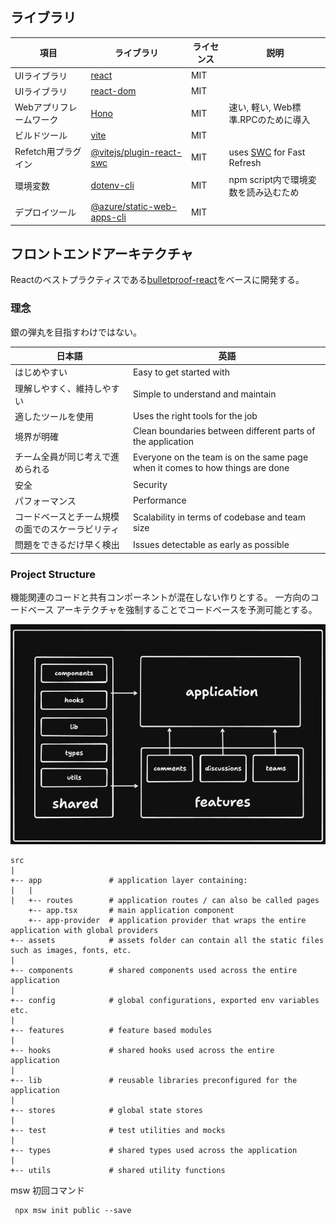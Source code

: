 

## ライブラリ

項目|ライブラリ|ライセンス|説明
--|--|--|--
UIライブラリ|[react](https://github.com/facebook/react)|MIT
UIライブラリ|[react-dom](https://github.com/facebook/react)|MIT
Webアプリフレームワーク|[Hono](https://github.com/honojs/hono)|MIT|速い, 軽い, Web標準.RPCのために導入
ビルドツール|[vite](https://github.com/vitejs/vite)|MIT
Refetch用プラグイン|[@vitejs/plugin-react-swc](https://github.com/vitejs/vite-plugin-react-swc)|MIT|uses [SWC](https://swc.rs/) for Fast Refresh
環境変数|[dotenv-cli](https://github.com/entropitor/dotenv-cli)|MIT|npm script内で環境変数を読み込むため
デプロイツール|[@azure/static-web-apps-cli](https://github.com/Azure/static-web-apps-cli)|MIT

## フロントエンドアーキテクチャ
Reactのベストプラクティスである[bulletproof-react](https://github.com/alan2207/bulletproof-react)をベースに開発する。

### 理念
銀の弾丸を目指すわけではない。

日本語|英語
--|--
はじめやすい|Easy to get started with|
理解しやすく、維持しやすい|Simple to understand and maintain
適したツールを使用|Uses the right tools for the job
境界が明確|Clean boundaries between different parts of the application
チーム全員が同じ考えで進められる|Everyone on the team is on the same page when it comes to how things are done
安全|Security
パフォーマンス|Performance
コードベースとチーム規模の面でのスケーラビリティ|Scalability in terms of codebase and team size
問題をできるだけ早く検出|Issues detectable as early as possible


### Project Structure
機能関連のコードと共有コンポーネントが混在しない作りとする。
一方向のコードベース アーキテクチャを強制することでコードベースを予測可能とする。

![alt text](docs/images/code-flow.png)

```
src
|
+-- app               # application layer containing:
|   |
|   +-- routes        # application routes / can also be called pages
    +-- app.tsx       # main application component
    +-- app-provider  # application provider that wraps the entire application with global providers
+-- assets            # assets folder can contain all the static files such as images, fonts, etc.
|
+-- components        # shared components used across the entire application
|
+-- config            # global configurations, exported env variables etc.
|
+-- features          # feature based modules
|
+-- hooks             # shared hooks used across the entire application
|
+-- lib               # reusable libraries preconfigured for the application
|
+-- stores            # global state stores
|
+-- test              # test utilities and mocks
|
+-- types             # shared types used across the application
|
+-- utils             # shared utility functions
```

msw 初回コマンド

```
 npx msw init public --save
```

